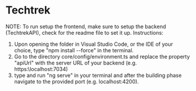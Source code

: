 # Techtrek

NOTE: To run setup the frontend, make sure to setup the backend (TechtrekAPI), check for the readme file to set it up. Instructions:

1. Upon opening the folder in Visual Studio Code, or the IDE of your choice, type "npm install --force" in the terminal.
2. Go to the directory core/config/environment.ts and replace the property "apiUrl" with the server URL of your backend (e.g. https:\localhost:7034)
3. type and run "ng serve" in your terminal and after the building phase navigate to the provided port (e.g. localhost:4200).
